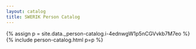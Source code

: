 ```yaml
---
layout: catalog
title: SWERIK Person Catalog
---
```

{% assign p = site.data._person-catalog.i-4ednwgW1p5nCGVvkb7M7eo %}
{% include person-catalog.html p=p %}

